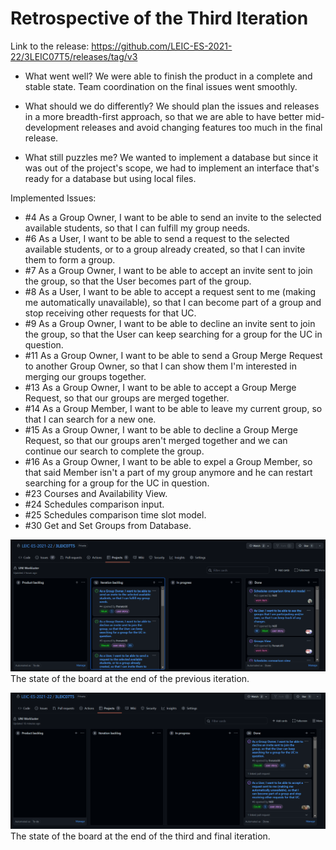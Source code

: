 # Retrospective of the Third Iteration

Link to the release: https://github.com/LEIC-ES-2021-22/3LEIC07T5/releases/tag/v3

- What went well?
We were able to finish the product in a complete and stable state. Team coordination on the final issues went smoothly.

- What should we do differently?
We should plan the issues and releases in a more breadth-first approach, so that we are able to have better mid-development releases and avoid changing features too much in the final release. 

- What still puzzles me?
We wanted to implement a database but since it was out of the project's scope, we had to implement an interface that's ready for a database but using local files. 

Implemented Issues:

 - #4 As a Group Owner, I want to be able to send an invite to the selected available students, so that I can fulfill my group needs. 
 - #6 As a User, I want to be able to send a request to the selected available students, or to a group already created, so that I can invite them to form a group.
 - #7 As a Group Owner, I want to be able to accept an invite sent to join the group, so that the User becomes part of the group.
 - #8 As a User, I want to be able to accept a request sent to me (making me automatically unavailable), so that I can become part of a group and stop receiving other requests for that UC.
 - #9 As a Group Owner, I want to be able to decline an invite sent to join the group, so that the User can keep searching for a group for the UC in question.
 - #11 As a Group Owner, I want to be able to send a Group Merge Request to another Group Owner, so that I can show them I'm interested in merging our groups together.
 - #13 As a Group Owner, I want to be able to accept a Group Merge Request, so that our groups are merged together.
 - #14 As a Group Member, I want to be able to leave my current group, so that I can search for a new one.
 - #15 As a Group Owner, I want to be able to decline a Group Merge Request, so that our groups aren't merged together and we can continue our search to complete the group.
 - #16 As a Group Owner, I want to be able to expel a Group Member, so that said Member isn't a part of my group anymore and he can restart searching for a group for the UC in question.
 - #23 Courses and Availability View.
 - #24 Schedules comparison input.
 - #25 Schedules comparison time slot model.
 - #30 Get and Set Groups from Database.

![Board at Iteration 2](../images/BoardIteration2.png)
The state of the board at the end of the previous iteration.


![Board at Iteration 3](../images/BoardIteration3.png)
The state of the board at the end of the third and final iteration.
